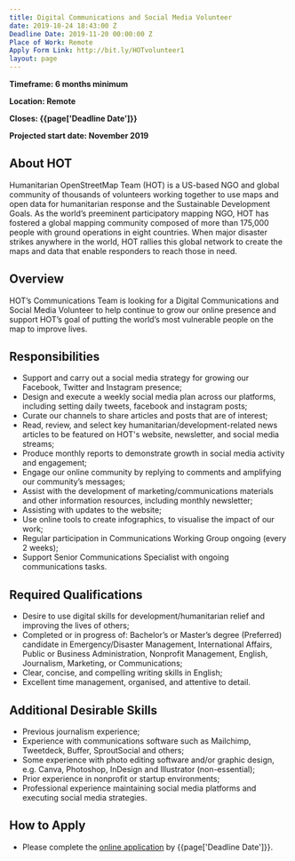 ```yaml
---
title: Digital Communications and Social Media Volunteer
date: 2019-10-24 18:43:00 Z
Deadline Date: 2019-11-20 00:00:00 Z
Place of Work: Remote
Apply Form Link: http://bit.ly/HOTvolunteer1
layout: page
---
```


**Timeframe: 6 months minimum**

**Location: Remote**

**Closes: {{page['Deadline Date']}}**

**Projected start date: November 2019**

## About HOT
Humanitarian OpenStreetMap Team (HOT) is a US-based NGO and global community of thousands of volunteers working together to use maps and open data for humanitarian response and the Sustainable Development Goals. As the world’s preeminent participatory mapping NGO, HOT has fostered a global mapping community composed of more than 175,000 people with ground operations in eight countries. When major disaster strikes anywhere in the world, HOT rallies this global network to create the maps and data that enable responders to reach those in need.

## Overview
HOT’s Communications Team is looking for a Digital Communications and Social Media Volunteer to help continue to grow our online presence and support HOT’s goal of putting the world’s most vulnerable people on the map to improve lives.

## Responsibilities
* Support and carry out a social media strategy for growing our Facebook, Twitter and Instagram presence;
* Design and execute a weekly social media plan across our platforms, including setting daily tweets, facebook and instagram posts;  
* Curate our channels to share articles and posts that are of interest;
* Read, review, and select key humanitarian/development-related news articles to be featured on HOT's website, newsletter, and social media streams;
* Produce monthly reports to demonstrate growth in social media activity and engagement;
* Engage our online community by replying to comments and amplifying our community’s messages;
* Assist with the development of marketing/communications materials and other information resources, including monthly newsletter; 
* Assisting with updates to the website; 
* Use online tools to create infographics, to visualise the impact of our work;
* Regular participation in Communications Working Group ongoing (every 2 weeks);
* Support Senior Communications Specialist with ongoing communications tasks.


## Required Qualifications
* Desire to use digital skills for development/humanitarian relief and improving the lives of others;
* Completed or in progress of: Bachelor’s or Master’s degree (Preferred) candidate in Emergency/Disaster Management, International Affairs, Public or Business
Administration, Nonprofit Management, English, Journalism, Marketing, or Communications;
* Clear, concise, and compelling writing skills in English;
* Excellent time management, organised, and attentive to detail.

## Additional Desirable Skills
* Previous journalism experience; 
* Experience with communications software such as Mailchimp, Tweetdeck, Buffer, SproutSocial and others;
* Some experience with photo editing software and/or graphic design, e.g. Canva, Photoshop, InDesign and Illustrator (non-essential);
* Prior experience in nonprofit or startup environments;
* Professional experience maintaining social media platforms and executing social media strategies.

## How to Apply 
* Please complete the [online application](http://bit.ly/HOTvolunteer1) by {{page['Deadline Date']}}. 